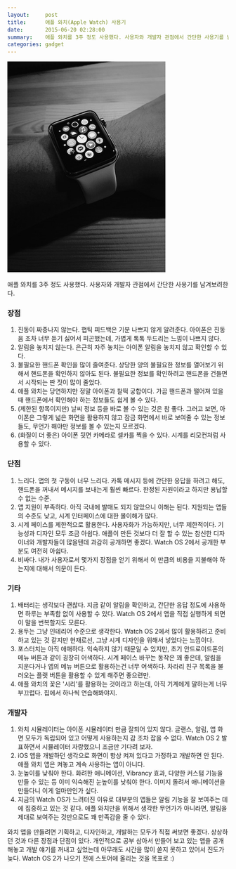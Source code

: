 ```yaml
---
layout:     post
title:      애플 와치(Apple Watch) 사용기
date:       2015-06-20 02:28:00
summary:    애플 와치를 3주 정도 사용했다. 사용자와 개발자 관점에서 간단한 사용기를 남겨보려한다.
categories: gadget
---
```


![watch](https://raw.githubusercontent.com/sakim/sakim.github.com/master/images/2015-06-20-3-weeks-with-the-apple-watch.jpg)

애플 와치를 3주 정도 사용했다. 사용자와 개발자 관점에서 간단한 사용기를 남겨보려한다.

### 장점

1. 진동이 짜증나지 않는다. 햅틱 피드백은 기분 나쁘지 않게 알려준다. 아이폰은 진동음 조차 너무 듣기 싫어서 피곤했는데, 가볍게 톡톡 두드리는 느낌이 나쁘지 않다.
2. 알림을 놓치지 않는다. 은근히 자주 놓치는 아이폰 알림을 놓치지 않고 확인할 수 있다.
3. 불필요한 핸드폰 확인을 많이 줄여준다. 상당한 양의 불필요한 정보를 열어보기 위해서 핸드폰을 확인하지 않아도 된다. 불필요한 정보를 확인하려고 핸드폰을 건들면서 시작되는 딴 짓이 많이 줄었다.
4. 애플 와치는 당연하지만 정말 아이폰과 찰떡 궁합이다. 가끔 핸드폰과 떨어져 있을 때 핸드폰에서 확인해야 하는 정보들도 쉽게 볼 수 있다.
5. (제한된 항목이지만) 날씨 정보 등을 바로 볼 수 있는 것은 참 좋다. 그러고 보면, 아이폰은 그렇게 넓은 화면을 활용하지 않고 잠금 화면에서 바로 보여줄 수 있는 정보들도, 무언가 해야만 정보를 볼 수 있는지 모르겠다.
6. (화질이 더 좋은) 아이폰 뒷면 카메라로 셀카를 찍을 수 있다. 시계를 리모컨처럼 사용할 수 있다.

### 단점

 1. 느리다. 앱의 첫 구동이 너무 느리다. 카톡 메시지 등에 간단한 응답을 하려고 해도, 핸드폰을 꺼내서 메시지를 보내는게 훨씬 빠르다. 한정된 자원이라고 하지만 용납할 수 없는 수준.
 2. 앱 지원이 부족하다. 아직 국내에 발매도 되지 않았으니 이해는 된다. 지원되는 앱들의 수준도 낮고, 시계 인터페이스에 대한 몰이해가 많다.
 3. 시계 페이스를 제한적으로 활용한다. 사용자화가 가능하지만, 너무 제한적이다. 기능성과 디자인 모두 조금 아쉽다. 애플이 만든 것보다 더 잘 할 수 있는 참신한 디자이너와 개발자들이 많을텐데 과감히 공개하면 좋겠다. Watch OS 2에서 공개한 부분도 여전히 아쉽다.
 4. 비싸다. 내가 사용자로서 몇가지 장점을 얻기 위해서 이 만큼의 비용을 지불해야 하는지에 대해서 의문이 든다.

### 기타

1. 배터리는 생각보다 괜찮다. 지금 같이 알림을 확인하고, 간단한 응답 정도에 사용하면 하루는 부족함 없이 사용할 수 있다. Watch OS 2에서 앱을 직접 실행하게 되면 이 말을 번복할지도 모른다.
2. 용두는 그냥 인테리어 수준으로 생각한다. Watch OS 2에서 많이 활용하려고 준비하고 있는 것 같지만 현재로선, 그냥 시계 디자인을 위해서 넣었다는 느낌이다.
3. 포스터치는 아직 애매하다. 익숙하지 않기 때문일 수 있지만, 초기 안드로이드폰의 메뉴 버튼과 같이 굉장히 어색하다. 시계 페이스 바꾸는 동작은 꽤 좋은데, 알림을 지운다거나 앱의 메뉴 버튼으로 활용하는건 너무 어색하다. 차라리 친구 목록을 불러오는 플랫 버튼을 활용할 수 있게 해주면 좋으련만.
4. 애플 와치의 꽃은 '시리'를 활용하는 것이라고 하는데, 아직 기계에게 말하는게 너무 부끄럽다. 집에서 하나씩 연습해봐야지.

### 개발자

1. 와치 시뮬레이터는 아이폰 시뮬레이터 만큼 잘되어 있지 않다. 글랜스, 알림, 앱 화면 모두가 독립되어 있고 어떻게 사용하는지 감 조차 잡을 수 없다. Watch OS 2 발표하면서 시뮬레이터 자랑했으니 조금만 기다려 보자.
2. iOS 앱을 개발하던 생각으로 화면이 항상 켜져 있다고 가정하고 개발하면 안 된다. 애플 와치 앱은 켜놓고 계속 사용하는 앱이 아니다.
3. 눈높이를 낮춰야 한다. 화려한 애니메이션, Vibrancy 효과, 다양한 커스텀 기능을 만들 수 있는 등 이미 익숙해진 눈높이를 낮춰야 한다. 이미지 돌려서 애니메이션을 만들다니 이게 얼마만인가 싶다.
4. 지금의 Watch OS가 느려터진 이유로 대부분의 앱들은 알림 기능을 잘 보여주는 데에 집중하고 있는 것 같다. 애플 와치만을 위해서 생각한 무언가가 아니라면, 알림을 제대로 보여주는 것만으로도 꽤 만족감을 줄 수 있다.

와치 앱을 만들려면 기획하고, 디자인하고, 개발하는 모두가 직접 써보면 좋겠다. 상상하던 것과 다른 장점과 단점이 있다. 개인적으로 공부 삼아서 만들어 보고 있는 앱을 공개해놓고 개발 얘기를 꺼내고 싶었는데 아무래도 시간을 많이 쏟지 못하고 있어서 진도가 늦다. Watch OS 2가 나오기 전에 스토어에 올리는 것을 목표로 :)
